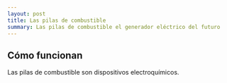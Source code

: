 ```yaml
---
layout: post
title: Las pilas de combustible
summary: Las pilas de combustible el generador eléctrico del futuro
---
```


## Cómo funcionan

Las pilas de combustible son dispositivos electroquímicos.

